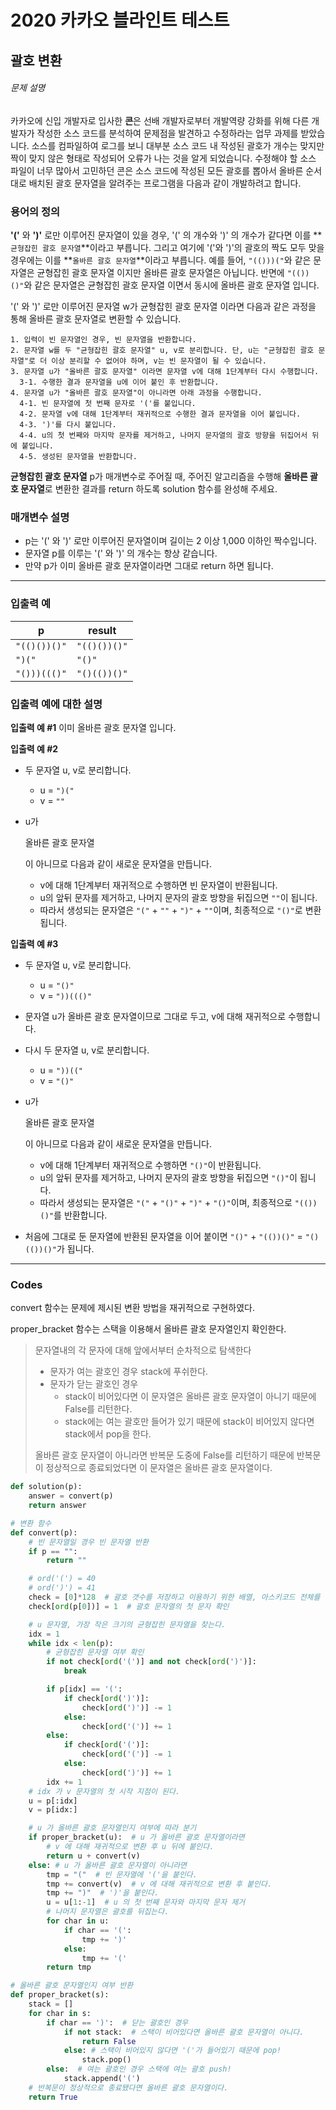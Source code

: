 # 2020 카카오 블라인트 테스트

## 괄호 변환

###### 문제 설명

카카오에 신입 개발자로 입사한 **콘**은 선배 개발자로부터 개발역량 강화를 위해 다른 개발자가 작성한 소스 코드를 분석하여 문제점을 발견하고 수정하라는 업무 과제를 받았습니다. 소스를 컴파일하여 로그를 보니 대부분 소스 코드 내 작성된 괄호가 개수는 맞지만 짝이 맞지 않은 형태로 작성되어 오류가 나는 것을 알게 되었습니다.
수정해야 할 소스 파일이 너무 많아서 고민하던 콘은 소스 코드에 작성된 모든 괄호를 뽑아서 올바른 순서대로 배치된 괄호 문자열을 알려주는 프로그램을 다음과 같이 개발하려고 합니다.

### 용어의 정의

**'('** 와 **')'** 로만 이루어진 문자열이 있을 경우, '(' 의 개수와 ')' 의 개수가 같다면 이를 **`균형잡힌 괄호 문자열`**이라고 부릅니다.
그리고 여기에 '('와 ')'의 괄호의 짝도 모두 맞을 경우에는 이를 **`올바른 괄호 문자열`**이라고 부릅니다.
예를 들어, `"(()))("`와 같은 문자열은 균형잡힌 괄호 문자열 이지만 올바른 괄호 문자열은 아닙니다.
반면에 `"(())()"`와 같은 문자열은 균형잡힌 괄호 문자열 이면서 동시에 올바른 괄호 문자열 입니다.

'(' 와 ')' 로만 이루어진 문자열 w가 균형잡힌 괄호 문자열 이라면 다음과 같은 과정을 통해 올바른 괄호 문자열로 변환할 수 있습니다.

```
1. 입력이 빈 문자열인 경우, 빈 문자열을 반환합니다. 
2. 문자열 w를 두 "균형잡힌 괄호 문자열" u, v로 분리합니다. 단, u는 "균형잡힌 괄호 문자열"로 더 이상 분리할 수 없어야 하며, v는 빈 문자열이 될 수 있습니다. 
3. 문자열 u가 "올바른 괄호 문자열" 이라면 문자열 v에 대해 1단계부터 다시 수행합니다. 
  3-1. 수행한 결과 문자열을 u에 이어 붙인 후 반환합니다. 
4. 문자열 u가 "올바른 괄호 문자열"이 아니라면 아래 과정을 수행합니다. 
  4-1. 빈 문자열에 첫 번째 문자로 '('를 붙입니다. 
  4-2. 문자열 v에 대해 1단계부터 재귀적으로 수행한 결과 문자열을 이어 붙입니다. 
  4-3. ')'를 다시 붙입니다. 
  4-4. u의 첫 번째와 마지막 문자를 제거하고, 나머지 문자열의 괄호 방향을 뒤집어서 뒤에 붙입니다. 
  4-5. 생성된 문자열을 반환합니다.
```

**균형잡힌 괄호 문자열** p가 매개변수로 주어질 때, 주어진 알고리즘을 수행해 **올바른 괄호 문자열**로 변환한 결과를 return 하도록 solution 함수를 완성해 주세요.

### 매개변수 설명

- p는 '(' 와 ')' 로만 이루어진 문자열이며 길이는 2 이상 1,000 이하인 짝수입니다.
- 문자열 p를 이루는 '(' 와 ')' 의 개수는 항상 같습니다.
- 만약 p가 이미 올바른 괄호 문자열이라면 그대로 return 하면 됩니다.

------

### 입출력 예

| p            | result       |
| ------------ | ------------ |
| `"(()())()"` | `"(()())()"` |
| `")("`       | `"()"`       |
| `"()))((()"` | `"()(())()"` |

### 입출력 예에 대한 설명

**입출력 예 #1**
이미 올바른 괄호 문자열 입니다.

**입출력 예 #2**

- 두 문자열 u, v로 분리합니다.

  - u = `")("`
  - v = `""`

- u가

   

  올바른 괄호 문자열

  이 아니므로 다음과 같이 새로운 문자열을 만듭니다.

  - v에 대해 1단계부터 재귀적으로 수행하면 빈 문자열이 반환됩니다.
  - u의 앞뒤 문자를 제거하고, 나머지 문자의 괄호 방향을 뒤집으면 `""`이 됩니다.
  - 따라서 생성되는 문자열은 `"("` + `""` + `")"` + `""`이며, 최종적으로 `"()"`로 변환됩니다.

**입출력 예 #3**

- 두 문자열 u, v로 분리합니다.

  - u = `"()"`
  - v = `"))((()"`

- 문자열 u가 올바른 괄호 문자열이므로 그대로 두고, v에 대해 재귀적으로 수행합니다.

- 다시 두 문자열 u, v로 분리합니다.

  - u = `"))(("`
  - v = `"()"`

- u가

   

  올바른 괄호 문자열

  이 아니므로 다음과 같이 새로운 문자열을 만듭니다.

  - v에 대해 1단계부터 재귀적으로 수행하면 `"()"`이 반환됩니다.
  - u의 앞뒤 문자를 제거하고, 나머지 문자의 괄호 방향을 뒤집으면 `"()"`이 됩니다.
  - 따라서 생성되는 문자열은 `"("` + `"()"` + `")"` + `"()"`이며, 최종적으로 `"(())()"`를 반환합니다.

- 처음에 그대로 둔 문자열에 반환된 문자열을 이어 붙이면 `"()"` + `"(())()"` = `"()(())()"`가 됩니다.

------

### Codes

convert 함수는 문제에 제시된 변환 방법을 재귀적으로 구현하였다.

proper_bracket 함수는 스택을 이용해서 올바른 괄호 문자열인지 확인한다.

> 문자열내의 각 문자에 대해 앞에서부터 순차적으로 탐색한다
>
> - 문자가 여는 괄호인 경우 stack에 푸쉬한다.
> - 문자가 닫는 괄호인 경우 
>   - stack이 비어있다면 이 문자열은 올바른 괄호 문자열이 아니기 때문에 False를 리턴한다.
>   - stack에는 여는 괄호만 들어가 있기 때문에 stack이 비어있지 않다면 stack에서 pop을 한다.
>
> 올바른 괄호 문자열이 아니라면 반복문 도중에 False를 리턴하기 때문에 반복문이 정상적으로 종료되었다면 이 문자열은 올바른 괄호 문자열이다.

```python
def solution(p):
    answer = convert(p)
    return answer

# 변환 함수
def convert(p):
    # 빈 문자열일 경우 빈 문자열 반환
    if p == "":
        return ""

    # ord('(') = 40
    # ord(')') = 41
    check = [0]*128  # 괄호 갯수를 저장하고 이용하기 위한 배열, 아스키코드 전체를 담기 위해 128 크기로 만듦
    check[ord(p[0])] = 1  # 괄호 문자열의 첫 문자 확인

    # u 문자열, 가장 작은 크기의 균형잡힌 문자열을 찾는다.
    idx = 1
    while idx < len(p):
        # 균형잡힌 문자열 여부 확인
        if not check[ord('(')] and not check[ord(')')]:
            break

        if p[idx] == '(':
            if check[ord(')')]:
                check[ord(')')] -= 1
            else:
                check[ord('(')] += 1
        else:
            if check[ord('(')]:
                check[ord('(')] -= 1
            else:
                check[ord(')')] += 1
        idx += 1
    # idx 가 v 문자열의 첫 시작 지점이 된다.
    u = p[:idx]
    v = p[idx:]

    # u 가 올바른 괄호 문자열인지 여부에 따라 분기
    if proper_bracket(u):  # u 가 올바른 괄호 문자열이라면
        # v 에 대해 재귀적으로 변환 후 u 뒤에 붙인다.
        return u + convert(v)
    else: # u 가 올바른 괄호 문자열이 아니라면
        tmp = "("  # 빈 문자열에 '('을 붙인다.
        tmp += convert(v)  # v 에 대해 재귀적으로 변환 후 붙인다.
        tmp += ")"  # ')'을 붙인다.
        u = u[1:-1]  # u 의 첫 번째 문자와 마지막 문자 제거
        # 나머지 문자열은 괄호를 뒤집는다.
        for char in u:
            if char == '(':
                tmp += ')'
            else:
                tmp += '('
        return tmp

# 올바른 괄호 문자열인지 여부 반환
def proper_bracket(s):
    stack = []
    for char in s:
        if char == ')':  # 닫는 괄호인 경우
            if not stack:  # 스택이 비어있다면 올바른 괄호 문자열이 아니다.
                return False
            else: # 스택이 비어있지 않다면 '('가 들어있기 때문에 pop!
                stack.pop()
        else:  # 여는 괄호인 경우 스택에 여는 괄호 push!
            stack.append('(')
    # 반복문이 정상적으로 종료됐다면 올바른 괄호 문자열이다.
    return True
```

